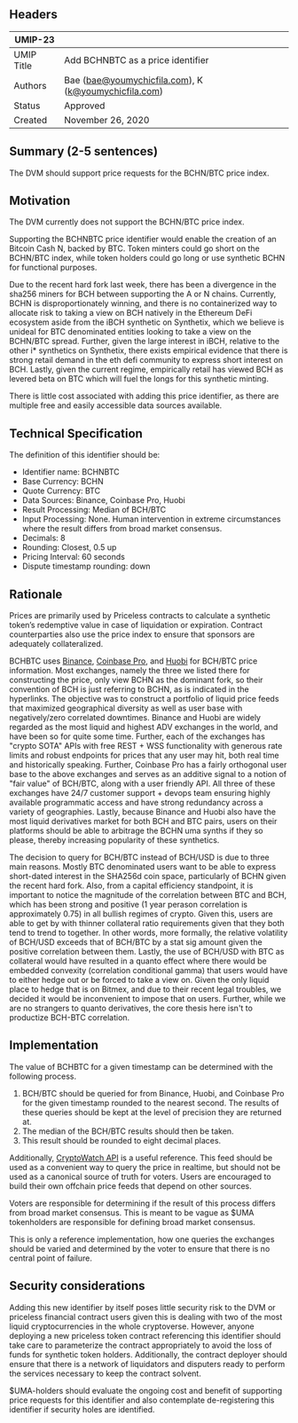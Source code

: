 ## Headers
| UMIP-23     |                                                                                                                                          |
|------------|------------------------------------------------------------------------------------------------------------------------------------------|
| UMIP Title | Add BCHNBTC as a price identifier              |
| Authors    | Bae (bae@youmychicfila.com), K (k@youmychicfila.com) |
| Status     | Approved                                                                                                                                   |
| Created    | November 26, 2020                                                                                                                           |
 
## Summary (2-5 sentences)
The DVM should support price requests for the BCHN/BTC price index.
 
 
## Motivation
The DVM currently does not support the BCHN/BTC price index.
 
Supporting the BCHNBTC price identifier would enable the creation of an Bitcoin Cash N, backed by BTC. Token minters could go short on the BCHN/BTC index, while token holders could go long or use synthetic BCHN for functional purposes.
 
Due to the recent hard fork last week, there has been a divergence in the sha256 miners for BCH between supporting the A or N chains. Currently, BCHN is disproportionately winning, and there is no containerized way to allocate risk to taking a view on BCH natively in the Ethereum DeFi ecosystem aside from the iBCH synthetic on Synthetix, which we believe is unideal for BTC denominated entities looking to take a view on the BCHN/BTC spread. Further, given the large interest in iBCH, relative to the other i* synthetics on Synthetix, there exists empirical evidence that there is strong retail demand in the eth defi community to express short interest on BCH. Lastly, given the current regime, empirically retail has viewed BCH as levered beta on BTC which will fuel the longs for this synthetic minting. 
 
There is little cost associated with adding this price identifier, as there are multiple free and easily accessible data sources available.
 
## Technical Specification
The definition of this identifier should be:
 
- Identifier name: BCHNBTC
- Base Currency: BCHN
- Quote Currency: BTC
- Data Sources: Binance, Coinbase Pro, Huobi
- Result Processing: Median of BCH/BTC
- Input Processing: None. Human intervention in extreme circumstances where the result differs from broad market consensus.
- Decimals: 8
- Rounding: Closest, 0.5 up
- Pricing Interval: 60 seconds
- Dispute timestamp rounding: down
 
## Rationale
Prices are primarily used by Priceless contracts to calculate a synthetic token’s redemptive value in case of liquidation or expiration. Contract counterparties also use the price index to ensure that sponsors are adequately collateralized.

BCHBTC uses [Binance](https://www.binance.com/en/support/announcement/ade106fd65974a9982fc5a32e063d0b0), [Coinbase Pro](https://help.coinbase.com/en/coinbase/getting-started/general-crypto-education/coinbase-update-on-november-2018-bch-hard-fork), and [Huobi](https://huobiglobal.zendesk.com/hc/en-us/articles/900004372123-Huobi-Global-Will-Support-The-Upcoming-Bitcoin-Cash-BCH-HardFork) for BCH/BTC price information. Most exchanges, namely the three we listed there for constructing the price, only view BCHN as the dominant fork, so their convention of BCH is just referring to BCHN, as is indicated in the hyperlinks. The objective was to construct a portfolio of liquid price feeds that maximized geographical diversity as well as user base with negatively/zero correlated downtimes. Binance and Huobi are widely regarded as the most liquid and highest ADV exchanges in the world, and have been so for quite some time. Further, each of the exchanges has "crypto SOTA" APIs with free REST + WSS functionality with generous rate limits and robust endpoints for prices that any user may hit, both real time and historically speaking. Further, Coinbase Pro has a fairly orthogonal user base to the above exchanges and serves as an additive signal to a notion of "fair value" of BCH/BTC, along with a user friendly API. All three of these exchanges have 24/7 customer support + devops team ensuring highly available programmatic access and have strong redundancy across a variety of geographies. Lastly, because Binance and Huobi also have the most liquid derivatives market for both BCH and BTC pairs, users on their platforms should be able to arbitrage the BCHN uma synths if they so please, thereby increasing popularity of these synthetics.
 
The decision to query for BCH/BTC instead of BCH/USD is due to three main reasons. Mostly BTC denominated users want to be able to express short-dated interest in the SHA256d coin space, particularly of BCHN given the recent hard fork. Also, from a capital efficiency standpoint, it is important to notice the magnitude of the correlation between BTC and BCH, which has been strong and positive (1 year perason correlation is approximately 0.75) in all bullish regimes of crypto. Given this, users are able to get by with thinner collateral ratio requirements given that they both tend to trend to together. In other words, more formally, the relative volatility of BCH/USD exceeds that of BCH/BTC by a stat sig amount given the positive correlation between them. Lastly, the use of BCH/USD with BTC as collateral would have resulted in a quanto effect where there would be embedded convexity (correlation conditional gamma) that users would have to either hedge out or be forced to take a view on. Given the only liquid place to hedge that is on Bitmex, and due to their recent legal troubles, we decided it would be inconvenient to impose that on users. Further, while we are no strangers to quanto derivatives, the core thesis here isn't to productize BCH-BTC correlation. 

## Implementation
 
The value of BCHBTC for a given timestamp can be determined with the following process.
 
1. BCH/BTC should be queried for from Binance, Huobi, and Coinbase Pro for the given timestamp rounded to the nearest second. The results of these queries should be kept at the level of precision they are returned at.
2. The median of the BCH/BTC results should then be taken.
3. This result should be rounded to eight decimal places.
 
Additionally, [CryptoWatch API](https://docs.cryptowat.ch/rest-api/) is a useful reference. This feed should be used as a convenient way to query the price in realtime, but should not be used as a canonical source of truth for voters. Users are encouraged to build their own offchain price feeds that depend on other sources.
 
Voters are responsible for determining if the result of this process differs from broad market consensus. This is meant to be vague as $UMA tokenholders are responsible for defining broad market consensus.
 
This is only a reference implementation, how one queries the exchanges should be varied and determined by the voter to ensure that there is no central point of failure.
 
## Security considerations
Adding this new identifier by itself poses little security risk to the DVM or priceless financial contract users given this is dealing with two of the most liquid cryptocurrencies in the whole cryptoverse. However, anyone deploying a new priceless token contract referencing this identifier should take care to parameterize the contract appropriately to avoid the loss of funds for synthetic token holders. Additionally, the contract deployer should ensure that there is a network of liquidators and disputers ready to perform the services necessary to keep the contract solvent.
 
$UMA-holders should evaluate the ongoing cost and benefit of supporting price requests for this identifier and also contemplate de-registering this identifier if security holes are identified.
